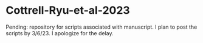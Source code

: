 # Cottrell-Ryu-et-al-2023
Pending: repository for scripts associated with manuscript. I plan to post the scripts by 3/6/23. I apologize for the delay. 
